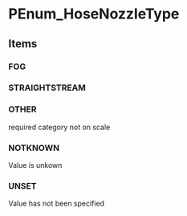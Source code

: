 # PEnum_HoseNozzleType

## Items

### FOG


### STRAIGHTSTREAM


### OTHER
required category not on scale

### NOTKNOWN
Value is unkown

### UNSET
Value has not been specified
